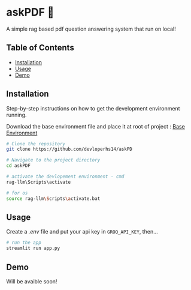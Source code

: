 # askPDF 📄
A simple rag based pdf question answering system that run on local!

## Table of Contents

- [Installation](#installation)
- [Usage](#usage)
- [Demo](#demo)
## Installation

Step-by-step instructions on how to get the development environment running.

Download the base environment file and place it at root of project : [Base Environment](https://drive.google.com/drive/folders/13xsWunhffclKbhuu5ADD7Rc7xTMMFxG0?usp=sharing)

```sh
# Clone the repository
git clone https://github.com/devloperhs14/askPD

# Navigate to the project directory
cd askPDF

# activate the devlopement environment - cmd
rag-llm\Scripts\activate

# for os
source rag-llm\Scripts\activate.bat
```


## Usage
Create a *.env* file and put your api key in `GROQ_API_KEY`, then...
```sh
# run the app
streamlit run app.py
```

## Demo
Will be avaible soon!



